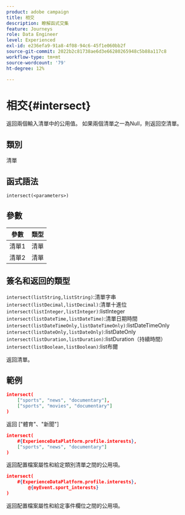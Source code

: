 ```yaml
---
product: adobe campaign
title: 相交
description: 瞭解函式交集
feature: Journeys
role: Data Engineer
level: Experienced
exl-id: e236efa9-91a8-4f08-94c6-45f1e060bb2f
source-git-commit: 2022b2c81738ae6d3e66280265948c5b88a117c8
workflow-type: tm+mt
source-wordcount: '79'
ht-degree: 12%

---
```


# 相交{#intersect}

返回兩個輸入清單中的公用值。 如果兩個清單之一為Null，則返回空清單。

## 類別

清單

## 函式語法

`intersect(<parameters>)`

## 參數

| 參數 | 類型 |
|-----------|------------------|
| 清單1 | 清單 |
| 清單2 | 清單 |

## 簽名和返回的類型

`intersect(listString,listString)`:清單字串
`intersect(listDecimal,listDecimal)`:清單十進位
`intersect(listInteger,listInteger)`:listInteger
`intersect(listDateTime,listDateTime)`:清單日期時間
`intersect(listDateTimeOnly,listDateTimeOnly)`:listDateTimeOnly
`intersect(listDateOnly,listDateOnly)`:listDateOnly
`intersect(listDuration,listDuration)`:listDuration（持續時間）
`intersect(listBoolean,listBoolean)`:list布爾

返回清單。

## 範例

```json
intersect(
    ["sports", "news", "documentary"],
    ["sports", "movies", "documentary"]
)
```

返回 [&quot;體育&quot;、&quot;新聞&quot;]

```json
intersect(
    #{ExperienceDataPlatform.profile.interests},
    ["sports", "news", "documentary"]
)
```

返回配置檔案屬性和給定類別清單之間的公用項。

```json
intersect(
    #{ExperienceDataPlatform.profile.interests},
        @{myEvent.sport_interests}
)
```

返回配置檔案屬性和給定事件欄位之間的公用項。
